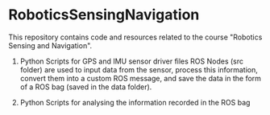 # RoboticsSensingNavigation

This repository contains code and resources related to the course "Robotics Sensing and Navigation".

1. Python Scripts for GPS and IMU sensor driver files
   ROS Nodes (src folder) are used to input data from the sensor, process this information, convert them into a custom ROS message, and save the data in the form of a ROS bag (saved in the data folder).
   
2. Python Scripts for analysing the information recorded in the ROS bag
